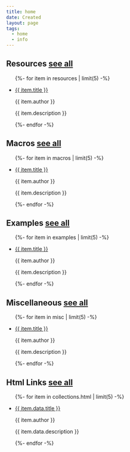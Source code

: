 ```yaml
---
title: home
date: Created
layout: page
tags:
  - home
  - info
---
```


<div>
<h2 class="text-center"> Resources <a href="/resources/0" class="btn btn-sm btn-outline-primary">see all</a></h2>

<ul class="list-group">

{%- for item in resources | limit(5) -%}

<li class="list-group-item">

<a href="{{item.url | url }}" target="_blank">{{ item.title }}</a>

<p class="font-italic">{{ item.author }}</p>

{{ item.description }}

</li>

{%- endfor -%}

</ul>
</div>

<div>
<h2 class="text-center"> Macros <a href="/macros/0" class="btn btn-sm btn-outline-primary">see all</a></h2>

<ul class="list-group">

{%- for item in macros | limit(5) -%}

<li class="list-group-item">

<a href="{{item.url | url }}" target="_blank">{{ item.title }}</a>

<p class="font-italic">{{ item.author }}</p>

{{ item.description }}

</li>

{%- endfor -%}

</ul>
</div>

<div>
<h2 class="text-center"> Examples <a href="/examples/0" class="btn btn-sm btn-outline-primary">see all</a></h2>

<ul class="list-group">

{%- for item in examples | limit(5) -%}

<li class="list-group-item">

<a href="{{item.url | url }}" target="_blank">{{ item.title }}</a>

<p class="font-italic">{{ item.author }}</p>

{{ item.description }}

</li>

{%- endfor -%}

</ul>
</div>

<div>
<h2 class="text-center"> Miscellaneous <a href="/miscellaneous/0" class="btn btn-sm btn-outline-primary">see all</a></h2>

<ul class="list-group">

{%- for item in misc | limit(5) -%}

<li class="list-group-item">

<a href="{{item.url | url }}" target="_blank">{{ item.title }}</a>

<p class="font-italic">{{ item.author }}</p>

{{ item.description }}

</li>

{%- endfor -%}

</ul>
</div>

<div>
<h2 class="text-center"> Html Links <a href="/html/0" class="btn btn-sm btn-outline-primary">see all</a></h2>

<ul class="list-group">

{%- for item in collections.html | limit(5) -%}

<li class="list-group-item">

<a href="{{item.data.url | url }}" target="_blank">{{ item.data.title }}</a>

<p class="font-italic">{{ item.author }}</p>

{{ item.data.description }}

</li>

{%- endfor -%}

</ul>
</div>
